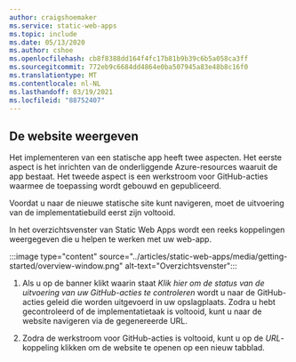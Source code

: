 ```yaml
---
author: craigshoemaker
ms.service: static-web-apps
ms.topic: include
ms.date: 05/13/2020
ms.author: cshoe
ms.openlocfilehash: cb8f8388dd164f4fc17b81b9b39c6b5a058ca3ff
ms.sourcegitcommit: 772eb9c6684dd4864e0ba507945a83e48b8c16f0
ms.translationtype: MT
ms.contentlocale: nl-NL
ms.lasthandoff: 03/19/2021
ms.locfileid: "88752407"
---
```

## <a name="view-the-website"></a>De website weergeven

Het implementeren van een statische app heeft twee aspecten. Het eerste aspect is het inrichten van de onderliggende Azure-resources waaruit de app bestaat. Het tweede aspect is een werkstroom voor GitHub-acties waarmee de toepassing wordt gebouwd en gepubliceerd.

Voordat u naar de nieuwe statische site kunt navigeren, moet de uitvoering van de implementatiebuild eerst zijn voltooid.

In het overzichtsvenster van Static Web Apps wordt een reeks koppelingen weergegeven die u helpen te werken met uw web-app.

:::image type="content" source="../articles/static-web-apps/media/getting-started/overview-window.png" alt-text="Overzichtsvenster":::

1. Als u op de banner klikt waarin staat _Klik hier om de status van de uitvoering van uw GitHub-acties te controleren_ wordt u naar de GitHub-acties geleid die worden uitgevoerd in uw opslagplaats. Zodra u hebt gecontroleerd of de implementatietaak is voltooid, kunt u naar de website navigeren via de gegenereerde URL.

2. Zodra de werkstroom voor GitHub-acties is voltooid, kunt u op de _URL_-koppeling klikken om de website te openen op een nieuw tabblad.
